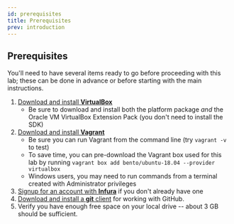 ```yaml
---
id: prerequisites
title: Prerequisites
prev: introduction
---
```


## Prerequisites

You'll need to have several items ready to go before proceeding with this lab; these can be done in advance or before starting with the main instructions.

1. [Download and install **VirtualBox**](https://www.virtualbox.org/wiki/Downloads)
    - Be sure to download and install both the platform package _and_ the Oracle VM VirtualBox Extension Pack (you don't need to install the SDK)
2. [Download and install **Vagrant**](https://www.vagrantup.com/downloads.html)
    - Be sure you can run Vagrant from the command line (try `vagrant -v` to test)
    - To save time, you can pre-download the Vagrant box used for this lab by running `vagrant box add bento/ubuntu-18.04 --provider virtualbox`
    - Windows users, you may need to run commands from a terminal created with Administrator privileges
3. [Signup for an account with **Infura**](https://infura.io) if you don't already have one
4. [Download and install a **git** client](https://git-scm.com/book/en/v2/Getting-Started-Installing-Git) for working with GitHub.
5. Verify you have enough free space on your local drive -- about 3 GB should be sufficient.
